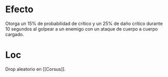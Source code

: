 # Efecto
  
Otorga un 15% de probabilidad de crítico y un 25% de daño crítico durante 10 segundos al golpear a un enemigo con un ataque de cuerpo a cuerpo cargado.
# Loc
Drop aleatorio en [[Corsus]].